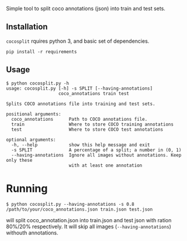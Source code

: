 Simple tool to split coco annotations (json) into train and test sets.

## Installation

``cocosplit`` rquires python 3, and basic set of dependencies.

```
pip install -r requirements
```

## Usage

```
$ python cocosplit.py -h
usage: cocosplit.py [-h] -s SPLIT [--having-annotations]
                    coco_annotations train test

Splits COCO annotations file into training and test sets.

positional arguments:
  coco_annotations      Path to COCO annotations file.
  train                 Where to store COCO training annotations
  test                  Where to store COCO test annotations

optional arguments:
  -h, --help            show this help message and exit
  -s SPLIT              A percentage of a split; a number in (0, 1)
  --having-annotations  Ignore all images without annotations. Keep only these
                        with at least one annotation
```

# Running

```
$ python cocosplit.py --having-annotations -s 0.8 /path/to/your/coco_annotations.json train.json test.json
```

will split coco_annotation.json into train.json and test json with ration 80%/20% respectively. It will skip all
images (``--having-annotations``) withouth annotations.
